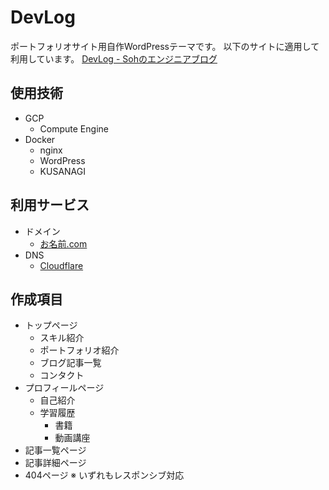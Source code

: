 # DevLog
ポートフォリオサイト用自作WordPressテーマです。
以下のサイトに適用して利用しています。
[DevLog - Sohのエンジニアブログ](https://www.soh-devlog.tokyo/)

## 使用技術
- GCP
    - Compute Engine
- Docker
    - nginx
    - WordPress
    - KUSANAGI

## 利用サービス
- ドメイン
    - [お名前.com](https://www.onamae.com/)
- DNS
    - [Cloudflare](https://www.cloudflare.com/ja-jp/)

## 作成項目
- トップページ
    - スキル紹介
    - ポートフォリオ紹介
    - ブログ記事一覧
    - コンタクト
- プロフィールページ
    - 自己紹介
    - 学習履歴
        - 書籍
        - 動画講座
- 記事一覧ページ
- 記事詳細ページ
- 404ページ
※ いずれもレスポンシブ対応
